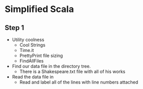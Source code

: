 # Simplified Scala 

## Step 1 
   
* Utility coolness 
    * Cool Strings 
    * Time.it
    * PrettyPrint file sizing 
    * FindAllFiles
* Find our data file in the directory tree. 
    * There is a Shakespeare.txt file with all of his works
* Read the data file in 
    * Read and label all of the lines with line numbers attached
